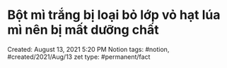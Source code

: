 ---
---

# Bột mì trắng bị loại bỏ lớp vỏ hạt lúa mì nên bị mất dưỡng chất

Created: August 13, 2021 5:20 PM
Notion tags: #notion, #created/2021/Aug/13
zet type: #permanent/fact